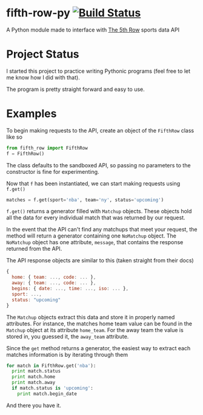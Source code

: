 # fifth-row-py [![Build Status](https://travis-ci.org/KinmanCovey/fifth-row-py.svg?branch=master)](https://travis-ci.org/KinmanCovey/fifth-row-py)
A Python module made to interface with [The 5th Row](http://www.the5throw.com) sports data API

# Project Status
I started this project to practice writing Pythonic programs (feel free to let me know how I did with that).

The program is pretty straight forward and easy to use.

# Examples

To begin making requests to the API, create an object of the `FifthRow` class like so
```python
from fifth_row import FifthRow
f = FifthRow()
```
The class defaults to the sandboxed API, so passing no parameters to the constructor is fine for experimenting.

Now that `f` has been instantiated, we can start making requests using `f.get()`
```python
matches = f.get(sport='nba', team='ny', status='upcoming')
```
`f.get()` returns a generator filled with `Matchup` objects. These objects hold all the data for every individual match that was returned by our request.

In the event that the API can't find any matchups that meet your request, the method will return a generator containing one `NoMatchup` object. The `NoMatchup` object has one attribute, `message`, that contains the response returned from the API.

The API response objects are similar to this (taken straight from their docs)
```javascript
{
  home: { team: ..., code: ... },
  away: { team: ..., code: ... },
  begins: { date: ..., time: ..., iso: ... },
  sport: ...,
  status: "upcoming"
}
```
The `Matchup` objects extract this data and store it in properly named attributes. For instance, the matches home team value can be found in the `Matchup` object at its attribute `home_team`. For the away team the value is stored in, you guessed it, the `away_team` attribute.

Since the `get` method returns a generator, the easiest way to extract each matches information is by iterating through them
```python
for match in FifthRow.get('nba'):
  print match.status
  print match.home
  print match.away
  if match.status is 'upcoming':
    print match.begin_date
```

And there you have it.
